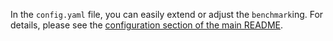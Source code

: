 In the `config.yaml` file, you can easily extend or adjust the `benchmark`ing.
For details, please see the [configuration section of the main README](README.md#configuration).
